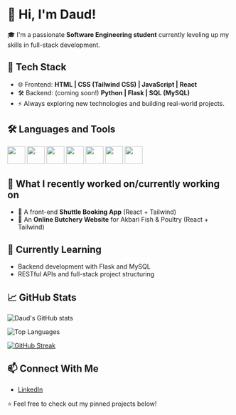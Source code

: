 # 👋 Hi, I'm Daud!

🎓 I'm a passionate **Software Engineering student** currently leveling up my skills in full-stack development.

## 🚀 Tech Stack
- 🌐 Frontend: **HTML | CSS (Tailwind CSS) | JavaScript | React**
- 🛠️ Backend: (coming soon!) **Python | Flask | SQL (MySQL)**
- ⚡ Always exploring new technologies and building real-world projects.

## 🛠️ Languages and Tools
<p align="left">
  <img src="https://cdn.jsdelivr.net/gh/devicons/devicon/icons/html5/html5-original.svg" width="40px" />
  <img src="https://cdn.jsdelivr.net/gh/devicons/devicon/icons/css3/css3-original.svg" width="40px" />
  <img src="https://cdn.jsdelivr.net/gh/devicons/devicon/icons/javascript/javascript-original.svg" width="40px" />
  <img src="https://cdn.jsdelivr.net/gh/devicons/devicon/icons/react/react-original.svg" width="40px" />
  <img src="https://cdn.jsdelivr.net/gh/devicons/devicon/icons/python/python-original.svg" width="40px" />
  <img src="https://cdn.jsdelivr.net/gh/devicons/devicon/icons/flask/flask-original.svg" width="40px" />
  <img src="https://cdn.jsdelivr.net/gh/devicons/devicon/icons/mysql/mysql-original.svg" width="40px" />
</p>

## 🎯 What I recently worked on/currently working on
- 🚌 A front-end **Shuttle Booking App** (React + Tailwind)
- 🍗 An **Online Butchery Website** for Akbari Fish & Poultry (React + Tailwind)

## 🌱 Currently Learning
- Backend development with Flask and MySQL
- RESTful APIs and full-stack project structuring

## 📈 GitHub Stats
![Daud's GitHub stats](https://github-readme-stats.vercel.app/api?username=DaudElmoge&show_icons=true&theme=radical)

![Top Languages](https://github-readme-stats.vercel.app/api/top-langs/?username=DaudElmoge&layout=compact&theme=radical)

[![GitHub Streak](https://streak-stats.demolab.com?user=DaudEloge&theme=radical&border_radius=10)](https://git.io/streak-stats)

## 📫 Connect With Me
- [LinkedIn](www.linkedin.com/in/daud-abdiwahab-13703622a)

⭐ Feel free to check out my pinned projects below!
